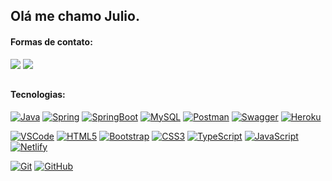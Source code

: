 ## Olá me chamo Julio.
 #### Formas de contato: 
 <div >
 <a href = "mailto:juliocezarbarros2@gmail.com"><img src="https://img.shields.io/badge/Gmail-D14836?style=for-the-badge&logo=gmail&logoColor=white" target="_blank"></a>
  <a href="https://www.linkedin.com/in/juliocezarbarros/" target="_blank"><img src="https://img.shields.io/badge/-LinkedIn-%230077B5?style=for-the-badge&logo=linkedin&logoColor=white" target="_blank"></a> 
 </div>

##

#### Tecnologias:
[![Java](https://img.shields.io/badge/-Java-white?style=flat&logo=Java&logoColor=007396&https://github.com/igorluan95)](https://www.linkedin.com/in/igorluan95/)
[![Spring](https://img.shields.io/badge/-Spring-white?style=flat&logo=Spring&logoColor=6DB33F&https://github.com/igorluan95)](https://www.linkedin.com/in/igorluan95/)
[![SpringBoot](https://img.shields.io/badge/-Spring%20Boot-white?style=flat&logo=SpringBoot&logoColor=6DB33F&https://github.com/igorluan95)](https://www.linkedin.com/in/igorluan95/)
[![MySQL](https://img.shields.io/badge/-MySQL-white?style=flat&logo=mysql&logoColor=4479A1&https://github.com/igorluan95)](https://www.linkedin.com/in/igorluan95/)
[![Postman](https://img.shields.io/badge/-Postman-white?style=flat&logo=Postman&logoColor=FF6C37&https://github.com/igorluan95)](https://www.linkedin.com/in/igorluan95/)
[![Swagger](https://img.shields.io/badge/-Swagger-white?style=flat&logo=Swagger&logoColor=6DB33F&https://github.com/igorluan95)](https://www.linkedin.com/in/igorluan95/)
[![Heroku](https://img.shields.io/badge/-Heroku-white?style=flat&logo=Heroku&logoColor=430098&https://github.com/igorluan95)](https://www.linkedin.com/in/igorluan95/)

[![VSCode](https://img.shields.io/badge/-VSCode-white?style=flat&logo=visualstudiocode&logoColor=007ACC&https://github.com/igorluan95)](https://www.linkedin.com/in/igorluan95/)
[![HTML5](https://img.shields.io/badge/-HTML5-white?style=flat&logo=html5&logoColor=E34F26&https://github.com/igorluan95)](https://www.linkedin.com/in/igorluan95/)
[![Bootstrap](https://img.shields.io/badge/-Bootstrap-white?style=flat&logo=Bootstrap&logoColor=7952B3&https://github.com/igorluan95)](https://www.linkedin.com/in/igorluan95/)
[![CSS3](https://img.shields.io/badge/-CSS3-white?style=flat&logo=css3&logoColor=1572B6&https://github.com/igorluan95)](https://www.linkedin.com/in/igorluan95/)
[![TypeScript](https://img.shields.io/badge/-TypeScript-white?style=flat&logo=typescript&https://github.com/igorluan95)](https://www.linkedin.com/in/igorluan95/)
[![JavaScript](https://img.shields.io/badge/-JavaScript-white?style=flat&logo=javascript&logoColor=DAA520&https://github.com/igorluan95)](https://www.linkedin.com/in/igorluan95/)
[![Netlify](https://img.shields.io/badge/-Netlify-white?style=flat&logo=netlify&logoColor=00C7B7&https://github.com/igorluan95)](https://www.linkedin.com/in/igorluan95/)

[![Git](https://img.shields.io/badge/-Git-white?style=flat&logo=Git&logoColor=F05032&https://github.com/igorluan95)](https://www.linkedin.com/in/igorluan95/)
[![GitHub](https://img.shields.io/badge/-GitHub-white?style=flat&logo=GitHub&logoColor=181717&https://github.com/igorluan95)](https://github.com/igorluan95)    

##
